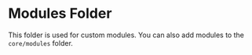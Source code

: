 # Modules Folder

This folder is used for custom modules. You can also add modules to the `core/modules` folder.
